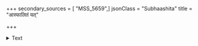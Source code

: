 +++
secondary_sources = [ "MSS_5659",]
jsonClass = "Subhaashita"
title = "आस्फालितं यत्"

+++

<details><summary>Text</summary>

आस्फालितं यत् प्रमदाकराग्रैर् मृदङ्गधीरध्वनिमन्वगच्छत्।  
वन्यैरिदानीं महिषैस् तदम्भः शृङ्गाहतं क्रोशति दीर्घिकाणाम्॥
</details>
